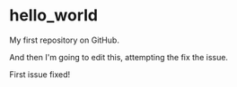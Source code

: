 # hello_world
My first repository on GitHub.

And then I'm going to edit this, attempting the fix the issue.

First issue fixed!
